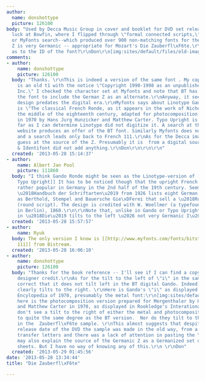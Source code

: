 ```yaml
---
author:
  name: donshottype
  picture: 126100
body: "Used by Decca Music Group in cover and booklet for DVD set released in 2012.\r\nNo
  luck at Bowfin, where I flipped through \"formal connected scripts,\" Identifont,
  or MyFonts search--which produced over 900 non-matching fonts for the tags \"script-calligraphic.\"\r\nThe
  Z is very Germanic -- appropriate for Mozart's Die Zauberfl\xF6te.\r\nSo any idea
  as to the ID of the font?\r\nDon\r\n[img:sites/default/files/old-images/DieZauberfl\xF6te_5626.jpg]"
comments:
- author:
    name: donshottype
    picture: 126100
  body: "Thanks. \r\nThis is indeed a version of the same font . My copy of French111
    is an old t1 with the notice \"Copyright 1990-1998 as an unpublished work by Bitstream
    Inc.\" I checked the character set at Myfonts and note that BT has not updated
    the font to include the German Z as an alternate.\r\nAnyway, it seems that the
    design predates the digital era.\r\nMyfonts says about Linotype Gando that it
    is \"The classical French Ronde, as it appears in the work of Nicholas Gando in
    the middle of the eighteenth century, adapted for photocomposition at Mergenthaler
    in 1970 by Hans Jurg Hunzicker and Matthew Carter. Typo Upright is similar.\"\r\nAs
    far as I can determine Linotype did not digitize it. A search at the Linotype
    website produces an offer of the BT font. Similarly Myfonts does not sell Gando
    and a search leads only back to French 111.\r\nAs for the Decca image, I can only
    guess at the source of the Z. Presumably it is  from a digital source.\r\nBowfin
    & Identifont did not add anything.\r\nDon\r\n\r\n\r\n"
  created: '2013-05-28 15:14:37'
- author:
    name: Albert Jan Pool
    picture: 111860
  body: "I think Gando Ronde might be seen as the Linotype-version of [[http://www.myfonts.com/fonts/bitstream/typo-upright/|ATF\u2019s
    Typo Upright]] It has to be noticed though that the upright French Ronde has been
    rather popular in Germany in the 2nd half of the 19th century. Seemann\u2019s
    \u2018Handbuch der Schriftarten\u2019 from 1926 lists eight German foundries such
    as Berthold, Stempel and Bauersche Gie\xDFerei that sell a \u2018Rundschrift\u2019
    (round script). The design is credited with W. Woellmer (a typefounder/typefoundry
    in Berlin), 1860.\r\n\r\nNote that, unlike in Gando or Typo Upright, the \u2018i\u2019
    in \u2018Die\u2019 tilts to the left \u2026 not very Germanic I\u2019d say!"
  created: '2013-05-28 15:57:57'
- author:
    name: Ryuk
  body: The only version I know is [[http://www.myfonts.com/fonts/bitstream/french-111|French
    111]] from Bistream.
  created: '2013-05-28 16:06:10'
- author:
    name: donshottype
    picture: 126100
  body: "Thanks for the book reference -- I'll see if I can find a copy -- and the
    designer credit.\r\nAs for the tilt to the left of \"i\" in the sample, you are
    correct that it does not tilt left in the BT digital Gando. Indeed, the BT version
    clearly tilts to the right. \r\nHere is Gando's \"i\" as displayed in Jaspert's
    Encylopedia of 1970, presumably the metal font:\r\n[img:sites/default/files/old-images/hij@GandoRondeLC@Jaspert1970__3647.jpg]\r\nAnd
    here is the photocomposition version prepared for Mergenthaler by Hans Jurg Hunzicker
    and Matthew Carter in 1970, as displayed in Rookledge's Interational Typefinder:\r\n[img:sites/default/files/old-images/hij@GandoRonde@Rookledge1983__4013.jpg]\r\nI
    don't see a tilt to the right of either the metal and photocomposition versions
    to quite the same degree as the BT version.  Nor do they tilt to the left as shown
    in the  Zauberfl\xF6te sample. \r\nThis almost suggests that despite the 2012
    release date of the DVD the sample was made in the old way, from a set of photocomposition
    transfer letters and there was a lack of attention in pasting the \"i\". This
    may also explain the source of the Germanic Z as a Germanized set of transfer
    sheets. But I have no way of knowing any of this.\r\n \r\nDon"
  created: '2013-05-29 01:45:56'
date: '2013-05-28 13:34:44'
title: "Die Zauberfl\xF6te"

---
```

